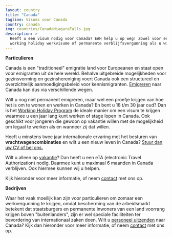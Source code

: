 ```yaml
---
layout: country
title: "Canada"
tagline: Visums voor Canada
country: canada
img: countries/CanadaNiagaraFalls.jpg
description: >
  Heeft u een visum nodig voor Canada? EAH help u op weg! Zowel voor een vakantie visum (eTA),
  working holiday werkvisume of permanente verblijfsvergunning als u wilt emigreren naar Canada.
---
```


<p><strong>Particulieren</strong><br/>

Canada is een "traditioneel" emigratie land voor Europeanen en staat open voor emigranten uit de hele wereld. Behalve uitgebreide mogelijkheden voor gezinsvorming en gezinshereniging voert Canada ook een structureel en overzichtelijk aanmoedigingsbeleid voor kennismigranten. <a href="{{ site.baseurl }}/canada/emigreren-naar-canada">Emigreren</a> naar Canada kan dus via verschillende wegen.
</p>


<p>Wilt u nog niet permanent emigreren, maar wel een proefje krijgen van hoe het is om te wonen en werken in Canada? En bent u 18 t/m 30 jaar oud? Dan is het <a href="{{ site.baseurl }}/canada/working-holiday">Working Holiday Program</a> de ideale manier om een visum te krijgen waarmee u een jaar lang kunt werken of stage lopen in Canada. Ook geschikt voor jongeren die gewoon op vakantie willen met de mogelijkheid om legaal te werken als en wanneer zij dat willen.
</p>

<p>Heeft u minstens twee jaar internationale ervaring met het besturen van <strong>vrachtwagencombinaties</strong> en wilt u een nieuw leven in Canada? <a href="{{ site.baseurl }}/contact">Stuur dan uw CV of bel ons.</a></p>

<p>Wilt u alleen op <a href="{{ site.baseurl }}/canada/vakantie">vakantie</a>? Dan heeft u een eTA (electronic Travel Authorization) nodig. Daarmee kunt u maximaal 6 maanden in Canada verblijven. Ook hiermee kunnen wij u helpen.
</p>

<p>Kijk hieronder voor meer informatie, of neem <a href="{{ site.baseurl }}/contact">contact</a> met ons op.<p/>

<p><strong>Bedrijven</strong><br/>

Waar het vaak moeilijk kan zijn voor particulieren om zomaar een werkvergunning te krijgen, omdat bescherming van de arbeidsmarkt betekent dat staatsburgers en permanente inwoners van een land voorrang krijgen boven "buitenlanders", zijn er wel speciale faciliteiten ter bevordering van internationaal zaken doen. Wilt u <a href="{{ site.baseurl }}/australie/personeel-uitzenden">personeel uitzenden</a> naar Canada? Kijk dan hieronder voor meer informatie, of neem <a href="{{ site.baseurl }}/contact">contact</a> met ons op.</p>
